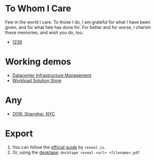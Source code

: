 # To Whom I Care

Few in the world I care. To those I do, I am grateful for what I have
been given, and for what fate has done for. For better and for worse,
I cherish these memories, and wish you do, too.

- [1236](1236/)

# Working demos


- [Datacenter Infrastructure Management](netbox/)
- [Workload Solution Store](wss/)

# Any

- [2016, Shanghai, NYC](you/)

# Export

1. You can follow the [official guide][1] by `reveal.js`.
2. Or, using the [desktape][2]: `decktape reveal <url> <filename>.pdf`


[1]: https://github.com/hakimel/reveal.js#pdf-export
[2]: https://github.com/astefanutti/decktape
